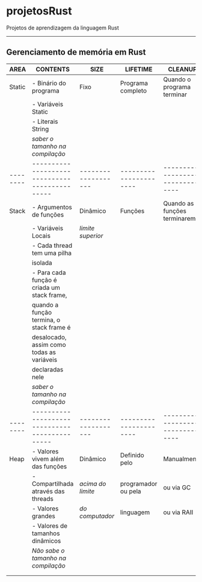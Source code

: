 # projetosRust
Projetos de aprendizagem da linguagem Rust

---
## Gerenciamento de memória em Rust

| AREA   | CONTENTS                                    | SIZE              | LIFETIME             | CLEANUP                       |
|--------|---------------------------------------------|-------------------|----------------------|-------------------------------|
| Static | - Binário do programa                       | Fixo              | Programa completo    | Quando o programa terminar    |
|        | - Variáveis Static                          |                   |                      |                               |
|        | - Literais String                           |                   |                      |                               |
|        | *saber o tamanho na compilação*             |                   |                      |                               |
|--------|---------------------------------------------|-------------------|----------------------|-------------------------------|
| Stack  | - Argumentos de funções                      | Dinâmico          | Funções              | Quando as funções terminarem  |
|        | - Variáveis Locais                           | *limite superior* |                      |                               |
|        | - Cada thread tem uma pilha                  |                   |                      |                               |
|        |   isolada                                   |                   |                      |                               |
|        | - Para cada função é criada um stack frame,  |                   |                      |                               |
|        |   quando a função termina, o stack frame é  |                   |                      |                               |
|        |   desalocado, assim como todas as variáveis |                   |                      |                               |
|        |   declaradas nele                           |                   |                      |                               |
|        | *saber o tamanho na compilação*             |                   |                      |                               |
|--------|---------------------------------------------|-------------------|----------------------|-------------------------------|
| Heap   | - Valores vivem além das funções            | Dinâmico          | Definido pelo        | Manualmente                   |
|        | - Compartilhada através das threads         | *acima do limite* | programador ou pela  | ou via GC                     |
|        | - Valores grandes                           |  *do computador*  | linguagem            | ou via RAII                   |
|        | - Valores de tamanhos dinâmicos             |                   |                      |                               |
|        | *Não sabe o tamanho na compilação*          |                   |                      |                               |
|        |                                             |                   |                      |                               |
|        |                                             |                   |                      |                               |
